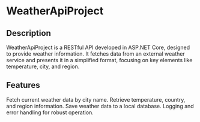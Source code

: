 # WeatherApiProject
## Description
WeatherApiProject is a RESTful API developed in ASP.NET Core, designed to provide weather information. It fetches data from an external weather service and presents it in a simplified format, focusing on key elements like temperature, city, and region.

## Features
Fetch current weather data by city name.
Retrieve temperature, country, and region information.
Save weather data to a local database.
Logging and error handling for robust operation.
